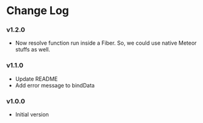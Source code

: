 # Change Log

### v1.2.0

* Now resolve function run inside a Fiber. So, we could use native Meteor stuffs as well.

### v1.1.0

* Update README
* Add error message to bindData

### v1.0.0

* Initial version
